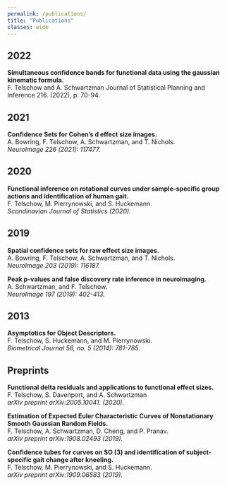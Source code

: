 ```yaml
---
permalink: /publications/
title: "Publications"
classes: wide
---
```


## 2022

**Simultaneous confidence bands for functional data using the gaussian kinematic formula.**  
F. Telschow and A. Schwartzman
Journal of Statistical Planning and Inference 216. (2022), p. 70-94.

## 2021

**Confidence Sets for Cohen’s d effect size images.**  
A. Bowring, F. Telschow, A. Schwartzman, and T. Nichols.  
*NeuroImage 226 (2021): 117477.*

## 2020

**Functional inference on rotational curves under sample‐specific group actions and identification of human gait.**  
F. Telschow, M. Pierrynowski, and S. Huckemann.  
*Scandinavian Journal of Statistics (2020).*

## 2019

**Spatial confidence sets for raw effect size images.**  
A. Bowring, F. Telschow, A. Schwartzman, and T. Nichols.  
*NeuroImage 203 (2019): 116187.*

**Peak p-values and false discovery rate inference in neuroimaging.**  
A. Schwartzman, and F. Telschow.  
*NeuroImage 197 (2019): 402-413.*


## 2013

**Asymptotics for Object Descriptors.**  
F. Telschow, S. Huckemann, and M. Pierrynowski.   
*Biometrical Journal 56, no. 5 (2014): 781-785.*

## Preprints

**Functional delta residuals and applications to functional effect sizes.**  
F. Telschow, S. Davenport, and A. Schwartzman  
*arXiv preprint arXiv:2005.10041. (2020).*

**Estimation of Expected Euler Characteristic Curves of Nonstationary Smooth Gaussian Random Fields.**  
F. Telschow, A. Schwartzman, D. Cheng, and P. Pranav.  
*arXiv preprint arXiv:1908.02493 (2019).*

**Confidence tubes for curves on SO (3) and identification of subject-specific gait change after kneeling.**  
F. Telschow, M. Pierrynowski, and S. Huckemann.  
*arXiv preprint arXiv:1909.06583 (2019).*
